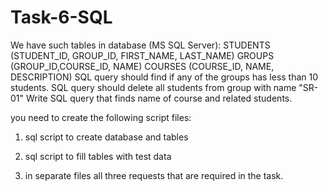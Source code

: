 # Task-6-SQL
We have such tables in database (MS SQL Server):
STUDENTS (STUDENT_ID, GROUP_ID, FIRST_NAME, LAST_NAME)
GROUPS (GROUP_ID,COURSE_ID, NAME)
COURSES (COURSE_ID, NAME, DESCRIPTION)
SQL query should find if any of the groups has less than 10 students.
SQL query should delete all students from group with name "SR-01"
Write SQL query that finds name of course and related students.

you need to create the following script files:

1) sql script to create database and tables

2) sql script to fill tables with test data

3) in separate files all three requests that are required in the task.
